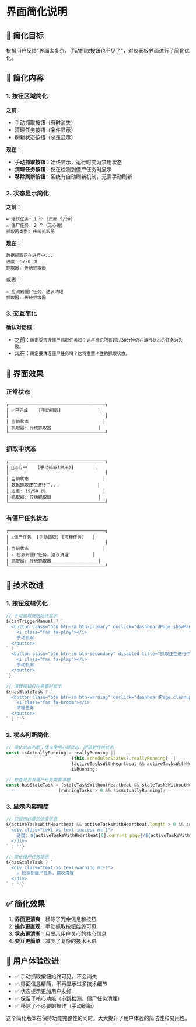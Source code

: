 # 界面简化说明

## 🎯 简化目标

根据用户反馈"界面太复杂，手动抓取按钮也不见了"，对仪表板界面进行了简化优化。

## 🔧 简化内容

### 1. 按钮区域简化

**之前**：
- 手动抓取按钮（有时消失）
- 清理任务按钮（条件显示）
- 刷新状态按钮（总是显示）

**现在**：
- **手动抓取按钮**：始终显示，运行时变为禁用状态
- **清理任务按钮**：仅在检测到僵尸任务时显示
- **移除刷新按钮**：系统有自动刷新机制，无需手动刷新

### 2. 状态显示简化

**之前**：
```
❤️ 活跃任务: 1 个 (页面 5/20)
⚠️ 僵尸任务: 2 个（无心跳）
抓取器类型: 传统抓取器
```

**现在**：
```
数据抓取正在进行中...
进度: 5/20 页
抓取器: 传统抓取器
```

或者：
```
⚠️ 检测到僵尸任务，建议清理
抓取器: 传统抓取器
```

### 3. 交互简化

**确认对话框**：
- 之前：`确定要清理僵尸抓取任务吗？这将标记所有超过30分钟仍在运行状态的任务为失败。`
- 现在：`确定要清理僵尸任务吗？这将重置卡住的抓取状态。`

## 🎨 界面效果

### 正常状态
```
┌─────────────────────────────────────┐
│ ✅已完成    [手动抓取]              │
│                                     │
│ 当前状态                            │
│ 抓取器: 传统抓取器                  │
└─────────────────────────────────────┘
```

### 抓取中状态
```
┌─────────────────────────────────────┐
│ 🔄进行中    [手动抓取(禁用)]        │
│                                     │
│ 当前状态                            │
│ 数据抓取正在进行中...               │
│ 进度: 15/50 页                      │
│ 抓取器: 传统抓取器                  │
└─────────────────────────────────────┘
```

### 有僵尸任务状态
```
┌─────────────────────────────────────┐
│ ⚠️僵尸任务  [手动抓取] [清理任务]   │
│                                     │
│ 当前状态                            │
│ ⚠️ 检测到僵尸任务，建议清理         │
│ 抓取器: 传统抓取器                  │
└─────────────────────────────────────┘
```

## 🔧 技术改进

### 1. 按钮逻辑优化
```javascript
// 手动抓取按钮始终显示
${canTriggerManual ? `
  <button class="btn btn-sm btn-primary" onclick="dashboardPage.showManualScrapingModal()">
    <i class="fas fa-play"></i>
    手动抓取
  </button>
` : `
  <button class="btn btn-sm btn-secondary" disabled title="抓取正在进行中">
    <i class="fas fa-play"></i>
    手动抓取
  </button>
`}

// 清理按钮仅在需要时显示
${hasStaleTask ? `
  <button class="btn btn-sm btn-warning" onclick="dashboardPage.cleanupStaleTasks()">
    <i class="fas fa-broom"></i>
    清理任务
  </button>
` : ''}
```

### 2. 状态判断简化
```javascript
// 简化状态判断：优先使用心跳状态，回退到传统状态
const isActuallyRunning = reallyRunning || 
                         (this.schedulerStatus?.reallyRunning) ||
                         (activeTasksWithHeartbeat && activeTasksWithHeartbeat.length > 0) ||
                         isRunning;

// 检查是否有僵尸任务需要清理
const hasStaleTask = (staleTasksWithoutHeartbeat && staleTasksWithoutHeartbeat.length > 0) || 
                    (runningTasks > 0 && !isActuallyRunning);
```

### 3. 显示内容精简
```javascript
// 只显示必要的进度信息
${activeTasksWithHeartbeat && activeTasksWithHeartbeat.length > 0 && activeTasksWithHeartbeat[0].current_page ? `
  <div class="text-xs text-success mt-1">
    进度: ${activeTasksWithHeartbeat[0].current_page}/${activeTasksWithHeartbeat[0].total_pages || '?'} 页
  </div>
` : ''}

// 简化僵尸任务提示
${hasStaleTask ? `
  <div class="text-xs text-warning mt-1">
    ⚠️ 检测到僵尸任务，建议清理
  </div>
` : ''}
```

## ✅ 简化效果

1. **界面更清爽**：移除了冗余信息和按钮
2. **操作更直观**：手动抓取按钮始终可见
3. **状态更清晰**：只显示用户关心的核心信息
4. **交互更简单**：减少了复杂的技术术语

## 🎯 用户体验改进

- ✅ 手动抓取按钮始终可见，不会消失
- ✅ 界面信息精简，不再显示过多技术细节
- ✅ 状态提示更加用户友好
- ✅ 保留了核心功能（心跳检测、僵尸任务清理）
- ✅ 移除了不必要的操作（手动刷新）

这个简化版本在保持功能完整性的同时，大大提升了用户体验的简洁性和易用性。
